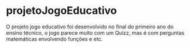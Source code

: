 # projetoJogoEducativo
O projeto jogo educativo foi desenvolvido no final do primeiro ano do ensino técnico, o jogo parece muito com um Quizz, mas é com perguntas matemáticas envolvendo funções e etc.
